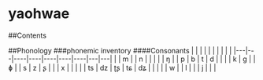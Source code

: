 <script>alert('Hello World');</script>
# yaohwae
##Contents

##Phonology
###phonemic inventory
####Consonants
|  | |  |  |  |  |  |  |  |
|---|---|----|----|----|----|----|---|---|
|  | m |  | n |  |  |  |  | ŋ |
| p | b | t | d |  |  |  | k | g |
| ɸ |  | s | z | ʂ |  |  | x |  |
|  |  | ts | dz | ʈʂ | tɕ | dʑ |  |  |
|  | w |  | l |  |  | j |  |  |
